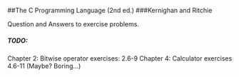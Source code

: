 ##The C Programming Language (2nd ed.)
###Kernighan and Ritchie

Question and Answers to exercise problems.


##### TODO:
Chapter 2: Bitwise operator exercises: 2.6-9
Chapter 4: Calculator exercises 4.6-11 (Maybe? Boring...)
